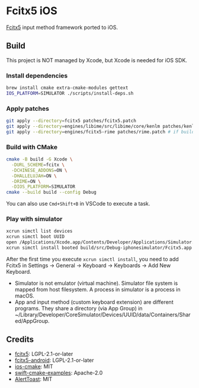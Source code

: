 # Fcitx5 iOS

[Fcitx5](https://github.com/fcitx/fcitx5) input method framework ported to iOS.

## Build
This project is NOT managed by Xcode,
but Xcode is needed for iOS SDK.

### Install dependencies
```sh
brew install cmake extra-cmake-modules gettext
IOS_PLATFORM=SIMULATOR ./scripts/install-deps.sh
```

### Apply patches
```sh
git apply --directory=fcitx5 patches/fcitx5.patch
git apply --directory=engines/libime/src/libime/core/kenlm patches/kenlm.patch
git apply --directory=engines/fcitx5-rime patches/rime.patch # if building with Rime
```

### Build with CMake
```sh
cmake -B build -G Xcode \
  -DURL_SCHEME=fcitx \
  -DCHINESE_ADDONS=ON \
  -DHALLELUJAH=ON \
  -DRIME=ON \
  -DIOS_PLATFORM=SIMULATOR
cmake --build build --config Debug
```

You can also use `Cmd+Shift+B` in VSCode to execute a task.

### Play with simulator
```sh
xcrun simctl list devices
xcrun simctl boot UUID
open /Applications/Xcode.app/Contents/Developer/Applications/Simulator.app
xcrun simctl install booted build/src/Debug-iphonesimulator/Fcitx5.app
```
After the first time you execute `xcrun simctl install`,
you need to add Fcitx5 in Settings -> General -> Keyboard -> Keyboards -> Add New Keyboard.

* Simulator is not emulator (virtual machine). Simulator file system is mapped from host filesystem. A process in simulator is a process in macOS.
* App and input method (custom keyboard extension) are different programs. They share a directory (via App Group) in ~/Library/Developer/CoreSimulator/Devices/UUID/data/Containers/Shared/AppGroup.

## Credits
* [fcitx5](https://github.com/fcitx/fcitx5): LGPL-2.1-or-later
* [fcitx5-android](https://github.com/fcitx5-android/fcitx5-android): LGPL-2.1-or-later
* [ios-cmake](https://github.com/sheldonth/ios-cmake): MIT
* [swift-cmake-examples](https://github.com/apple/swift-cmake-examples): Apache-2.0
* [AlertToast](https://github.com/elai950/AlertToast): MIT
